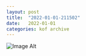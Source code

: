 ```yaml
---
layout:	post
title:	"2022-01-01-211502"
date:	2022-01-01
categories:	kof archive
---
```


![Image Alt](https://k0f.github.io/assets/2022-01-01-211502.jpg)
